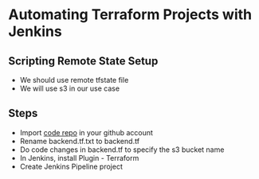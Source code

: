 # Automating Terraform Projects with Jenkins

## Scripting Remote State Setup
- We should use remote tfstate file
- We will use s3 in our use case


## Steps
- Import [code repo](https://github.com/atingupta2005/Terraform-Jenkins-integration-AWS) in your github account
- Rename backend.tf.txt to backend.tf
- Do code changes in backend.tf to specify the s3 bucket name
- In Jenkins, install Plugin - Terraform
- Create Jenkins Pipeline project

